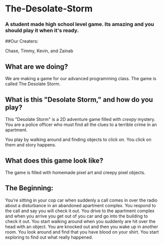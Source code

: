 # The-Desolate-Storm
### A student made high school level game. Its amazing and you should play it when it's ready.

##Our Creaters:

Chase, Timmy, Kevin, and Zainab
## What are we doing?

We are making a game for our advanced programming class. The game is called The Desolate Storm.
 
## What is this "Desolate Storm," and how do you play?
 
This "Desolate Storm" is a 2D adventure game filled with *creepy* mystery. You are a police officer who must find all the clues to a terrible crime in an apartment.
 
You play by walking around and finding objects to click on. You click on them and story happens.

## What does this game look like?

The game is filled with homemade pixel art and creepy pixel objects. 

## The Beginning:

You’re sitting in your cop car when suddenly a call comes in over the radio about a disturbance in an abandoned apartment complex. You respond to the call and say you will check it out. You drive  to the apartment complex and when you arrive you get out of you car and go into the building to check it out. You start walking around when you suddenly are hit over the head with an object. You are knocked out and then you wake up in another room. You look around and find that you have blood on your shirt. You start exploring to find out what really happened.
